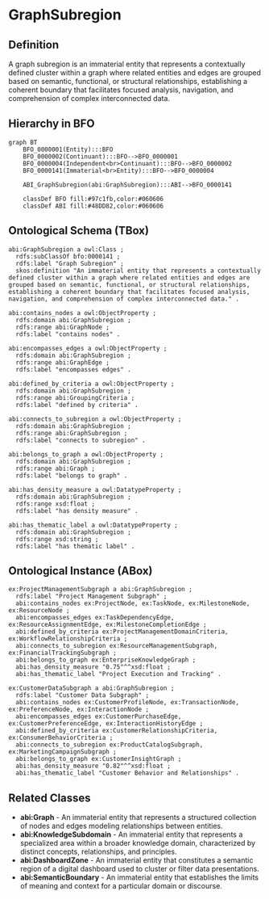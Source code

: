 # GraphSubregion

## Definition
A graph subregion is an immaterial entity that represents a contextually defined cluster within a graph where related entities and edges are grouped based on semantic, functional, or structural relationships, establishing a coherent boundary that facilitates focused analysis, navigation, and comprehension of complex interconnected data.

## Hierarchy in BFO
```mermaid
graph BT
    BFO_0000001(Entity):::BFO
    BFO_0000002(Continuant):::BFO-->BFO_0000001
    BFO_0000004(Independent<br>Continuant):::BFO-->BFO_0000002
    BFO_0000141(Immaterial<br>Entity):::BFO-->BFO_0000004
    
    ABI_GraphSubregion(abi:GraphSubregion):::ABI-->BFO_0000141
    
    classDef BFO fill:#97c1fb,color:#060606
    classDef ABI fill:#48DD82,color:#060606
```

## Ontological Schema (TBox)
```turtle
abi:GraphSubregion a owl:Class ;
  rdfs:subClassOf bfo:0000141 ;
  rdfs:label "Graph Subregion" ;
  skos:definition "An immaterial entity that represents a contextually defined cluster within a graph where related entities and edges are grouped based on semantic, functional, or structural relationships, establishing a coherent boundary that facilitates focused analysis, navigation, and comprehension of complex interconnected data." .

abi:contains_nodes a owl:ObjectProperty ;
  rdfs:domain abi:GraphSubregion ;
  rdfs:range abi:GraphNode ;
  rdfs:label "contains nodes" .

abi:encompasses_edges a owl:ObjectProperty ;
  rdfs:domain abi:GraphSubregion ;
  rdfs:range abi:GraphEdge ;
  rdfs:label "encompasses edges" .

abi:defined_by_criteria a owl:ObjectProperty ;
  rdfs:domain abi:GraphSubregion ;
  rdfs:range abi:GroupingCriteria ;
  rdfs:label "defined by criteria" .

abi:connects_to_subregion a owl:ObjectProperty ;
  rdfs:domain abi:GraphSubregion ;
  rdfs:range abi:GraphSubregion ;
  rdfs:label "connects to subregion" .

abi:belongs_to_graph a owl:ObjectProperty ;
  rdfs:domain abi:GraphSubregion ;
  rdfs:range abi:Graph ;
  rdfs:label "belongs to graph" .

abi:has_density_measure a owl:DatatypeProperty ;
  rdfs:domain abi:GraphSubregion ;
  rdfs:range xsd:float ;
  rdfs:label "has density measure" .

abi:has_thematic_label a owl:DatatypeProperty ;
  rdfs:domain abi:GraphSubregion ;
  rdfs:range xsd:string ;
  rdfs:label "has thematic label" .
```

## Ontological Instance (ABox)
```turtle
ex:ProjectManagementSubgraph a abi:GraphSubregion ;
  rdfs:label "Project Management Subgraph" ;
  abi:contains_nodes ex:ProjectNode, ex:TaskNode, ex:MilestoneNode, ex:ResourceNode ;
  abi:encompasses_edges ex:TaskDependencyEdge, ex:ResourceAssignmentEdge, ex:MilestoneCompletionEdge ;
  abi:defined_by_criteria ex:ProjectManagementDomainCriteria, ex:WorkflowRelationshipCriteria ;
  abi:connects_to_subregion ex:ResourceManagementSubgraph, ex:FinancialTrackingSubgraph ;
  abi:belongs_to_graph ex:EnterpriseKnowledgeGraph ;
  abi:has_density_measure "0.75"^^xsd:float ;
  abi:has_thematic_label "Project Execution and Tracking" .

ex:CustomerDataSubgraph a abi:GraphSubregion ;
  rdfs:label "Customer Data Subgraph" ;
  abi:contains_nodes ex:CustomerProfileNode, ex:TransactionNode, ex:PreferenceNode, ex:InteractionNode ;
  abi:encompasses_edges ex:CustomerPurchaseEdge, ex:CustomerPreferenceEdge, ex:InteractionHistoryEdge ;
  abi:defined_by_criteria ex:CustomerRelationshipCriteria, ex:ConsumerBehaviorCriteria ;
  abi:connects_to_subregion ex:ProductCatalogSubgraph, ex:MarketingCampaignSubgraph ;
  abi:belongs_to_graph ex:CustomerInsightGraph ;
  abi:has_density_measure "0.82"^^xsd:float ;
  abi:has_thematic_label "Customer Behavior and Relationships" .
```

## Related Classes
- **abi:Graph** - An immaterial entity that represents a structured collection of nodes and edges modeling relationships between entities.
- **abi:KnowledgeSubdomain** - An immaterial entity that represents a specialized area within a broader knowledge domain, characterized by distinct concepts, relationships, and principles.
- **abi:DashboardZone** - An immaterial entity that constitutes a semantic region of a digital dashboard used to cluster or filter data presentations.
- **abi:SemanticBoundary** - An immaterial entity that establishes the limits of meaning and context for a particular domain or discourse. 